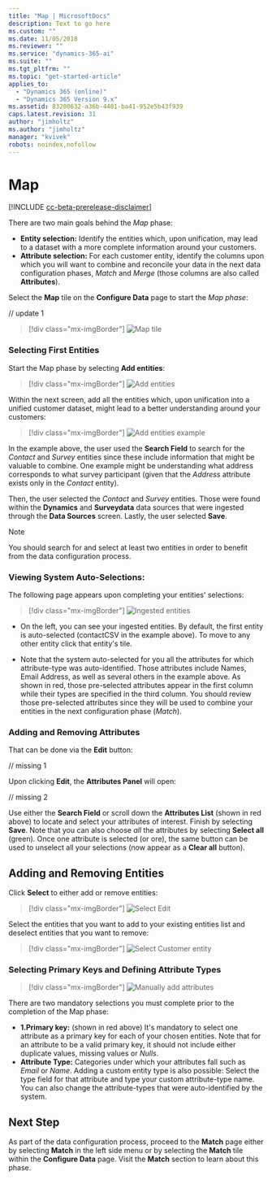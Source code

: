 ```yaml
---
title: "Map | MicrosoftDocs"
description: Text to go here
ms.custom: ""
ms.date: 11/05/2018
ms.reviewer: ""
ms.service: "dynamics-365-ai"
ms.suite: ""
ms.tgt_pltfrm: ""
ms.topic: "get-started-article"
applies_to: 
  - "Dynamics 365 (online)"
  - "Dynamics 365 Version 9.x"
ms.assetid: 83200632-a36b-4401-ba41-952e5b43f939
caps.latest.revision: 31
author: "jimholtz"
ms.author: "jimholtz"
manager: "kvivek"
robots: noindex,nofollow
---
```

# Map

[!INCLUDE [cc-beta-prerelease-disclaimer](../includes/cc-beta-prerelease-disclaimer.md)]

There are two main goals behind the *Map* phase:

- **Entity selection:** Identify the entities which, upon unification, may lead to a dataset with a more complete information around your customers.
- **Attribute selection:** For each customer entity, identify the columns upon which you will want to combine and reconcile your data in the next data configuration phases, *Match* and *Merge* (those columns are also called **Attributes**).

Select the **Map** tile on the **Configure Data** page to start the *Map phase*:

// update 1
> [!div class="mx-imgBorder"] 
> ![](media/data-manager-configure-map.png "Map tile")

### Selecting First Entities
Start the Map phase by selecting **Add entities**:

> [!div class="mx-imgBorder"] 
> ![](media/data-manager-configure-map-add-entities.png "Add entities")

Within the next screen, add all the entities which, upon unification into a unified customer dataset, might lead to a better understanding around your customers:

> [!div class="mx-imgBorder"] 
> ![](media/data-manager-configure-map-add-entities-example.png "Add entities example")

In the example above, the user used the **Search Field** to search for the *Contact* and *Survey* entities since these include information that might be valuable to combine. One example might be understanding what address corresponds to what survey participant (given that the *Address* attribute exists only in the *Contact* entity). 

Then, the user selected the *Contact* and *Survey* entities. Those were found within the **Dynamics** and **Surveydata** data sources that were ingested through the **Data Sources** screen. Lastly, the user selected **Save**.

> [!NOTE] 
> You should search for and select at least two entities in order to benefit from the data configuration process.

### Viewing System Auto-Selections:
The following page appears upon completing your entities' selections:

> [!div class="mx-imgBorder"] 
> ![](media/data-manager-configure-map-ingested-entities.png "Ingested entities")

- On the left, you can see your ingested entities. By default, the first entity is auto-selected (contactCSV in the example above).     To move to any other entity click that entity's tile. 

- Note that the system auto-selected for you all the attributes for which attribute-type was auto-identified. Those attributes include Names, Email Address, as well as several others in the example above. As shown in red, those pre-selected attributes appear in the first column while their types are specified in the third column. You should review those pre-selected attributes since they will be used to combine your entities in the next configuration phase (*Match*). 

### Adding and Removing Attributes
That can be done via the **Edit** button: 

// missing 1

Upon clicking **Edit**, the **Attributes Panel** will open:

// missing 2

Use either the **Search Field** or scroll down the **Attributes List** (shown in red above) to locate and select your attributes of interest. Finish by selecting **Save**. Note that you can also choose *all* the attributes by selecting **Select all** (green). Once one attribute is selected (or ore), the same button can be used to unselect all your selections (now appear as a **Clear all** button).

## Adding and Removing Entities
Click **Select** to either add or remove entities:

> [!div class="mx-imgBorder"] 
> ![](media/data-manager-configure-map-edit.png "Select Edit")

Select the entities that you want to add to your existing entities list and deselect entities that you want to remove: 

> [!div class="mx-imgBorder"] 
> ![](media/data-manager-configure-map-edit-customer-entity.png "Select Customer entity")

### Selecting Primary Keys and Defining Attribute Types

> [!div class="mx-imgBorder"] 
> ![](media/data-manager-configure-map-add-attributes.png "Manually add attributes")

There are two mandatory selections you must complete prior to the completion of the Map phase:

- **1.Primary key:** (shown in red above) It's mandatory to select one attribute as a primary key for each of your chosen entities. Note that for an attribute to be a valid primary key, it should not include either duplicate values, missing values or *Nulls*. 
- **Attribute Type:** Categories under which your attributes fall such as *Email* or *Name*. Adding a custom entity type is also possible: Select the type field for that attribute and type your custom attribute-type name. You can also change the attribute-types that were auto-identified by the system.  

## Next Step
As part of the data configuration process, proceed to the **Match** page either by selecting **Match** in the left side menu or by selecting the **Match** tile within the **Configure Data** page. Visit the **Match** section to learn about this phase.
